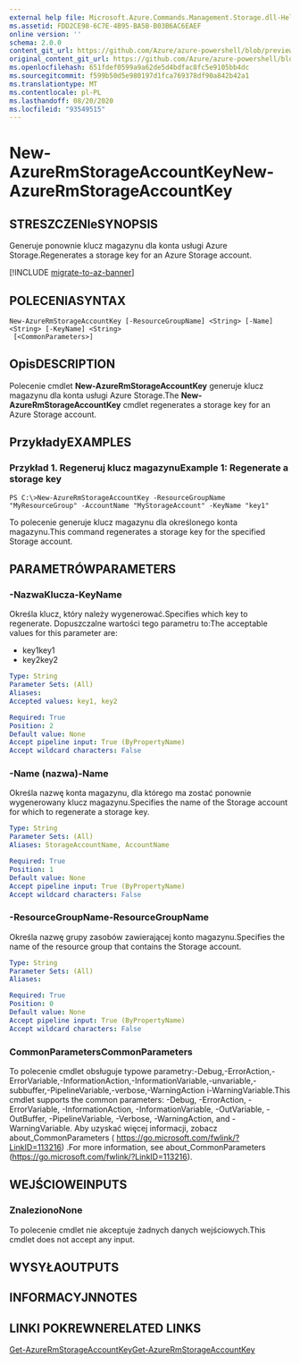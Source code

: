 ```yaml
---
external help file: Microsoft.Azure.Commands.Management.Storage.dll-Help.xml
ms.assetid: FDD2CE98-6C7E-4B95-BA5B-B03B6AC6EAEF
online version: ''
schema: 2.0.0
content_git_url: https://github.com/Azure/azure-powershell/blob/preview/src/ResourceManager/Storage/Commands.Management.Storage/help/New-AzureRmStorageAccountKey.md
original_content_git_url: https://github.com/Azure/azure-powershell/blob/preview/src/ResourceManager/Storage/Commands.Management.Storage/help/New-AzureRmStorageAccountKey.md
ms.openlocfilehash: 651fdef0599a9a62de5d4bdfac8fc5e9105bb4dc
ms.sourcegitcommit: f599b50d5e980197d1fca769378df90a842b42a1
ms.translationtype: MT
ms.contentlocale: pl-PL
ms.lasthandoff: 08/20/2020
ms.locfileid: "93549515"
---
```

# <span data-ttu-id="10329-101">New-AzureRmStorageAccountKey</span><span class="sxs-lookup"><span data-stu-id="10329-101">New-AzureRmStorageAccountKey</span></span>

## <span data-ttu-id="10329-102">STRESZCZENIe</span><span class="sxs-lookup"><span data-stu-id="10329-102">SYNOPSIS</span></span>
<span data-ttu-id="10329-103">Generuje ponownie klucz magazynu dla konta usługi Azure Storage.</span><span class="sxs-lookup"><span data-stu-id="10329-103">Regenerates a storage key for an Azure Storage account.</span></span>

[!INCLUDE [migrate-to-az-banner](../../includes/migrate-to-az-banner.md)]

## <span data-ttu-id="10329-104">POLECENIA</span><span class="sxs-lookup"><span data-stu-id="10329-104">SYNTAX</span></span>

```
New-AzureRmStorageAccountKey [-ResourceGroupName] <String> [-Name] <String> [-KeyName] <String>
 [<CommonParameters>]
```

## <span data-ttu-id="10329-105">Opis</span><span class="sxs-lookup"><span data-stu-id="10329-105">DESCRIPTION</span></span>
<span data-ttu-id="10329-106">Polecenie cmdlet **New-AzureRmStorageAccountKey** generuje klucz magazynu dla konta usługi Azure Storage.</span><span class="sxs-lookup"><span data-stu-id="10329-106">The **New-AzureRmStorageAccountKey** cmdlet regenerates a storage key for an Azure Storage account.</span></span>

## <span data-ttu-id="10329-107">Przykłady</span><span class="sxs-lookup"><span data-stu-id="10329-107">EXAMPLES</span></span>

### <span data-ttu-id="10329-108">Przykład 1. Regeneruj klucz magazynu</span><span class="sxs-lookup"><span data-stu-id="10329-108">Example 1: Regenerate a storage key</span></span>
```
PS C:\>New-AzureRmStorageAccountKey -ResourceGroupName "MyResourceGroup" -AccountName "MyStorageAccount" -KeyName "key1"
```

<span data-ttu-id="10329-109">To polecenie generuje klucz magazynu dla określonego konta magazynu.</span><span class="sxs-lookup"><span data-stu-id="10329-109">This command regenerates a storage key for the specified Storage account.</span></span>

## <span data-ttu-id="10329-110">PARAMETRÓW</span><span class="sxs-lookup"><span data-stu-id="10329-110">PARAMETERS</span></span>

### <span data-ttu-id="10329-111">-NazwaKlucza</span><span class="sxs-lookup"><span data-stu-id="10329-111">-KeyName</span></span>
<span data-ttu-id="10329-112">Określa klucz, który należy wygenerować.</span><span class="sxs-lookup"><span data-stu-id="10329-112">Specifies which key to regenerate.</span></span>
<span data-ttu-id="10329-113">Dopuszczalne wartości tego parametru to:</span><span class="sxs-lookup"><span data-stu-id="10329-113">The acceptable values for this parameter are:</span></span>

- <span data-ttu-id="10329-114">key1</span><span class="sxs-lookup"><span data-stu-id="10329-114">key1</span></span>
- <span data-ttu-id="10329-115">key2</span><span class="sxs-lookup"><span data-stu-id="10329-115">key2</span></span>

```yaml
Type: String
Parameter Sets: (All)
Aliases:
Accepted values: key1, key2

Required: True
Position: 2
Default value: None
Accept pipeline input: True (ByPropertyName)
Accept wildcard characters: False
```

### <span data-ttu-id="10329-116">-Name (nazwa)</span><span class="sxs-lookup"><span data-stu-id="10329-116">-Name</span></span>
<span data-ttu-id="10329-117">Określa nazwę konta magazynu, dla którego ma zostać ponownie wygenerowany klucz magazynu.</span><span class="sxs-lookup"><span data-stu-id="10329-117">Specifies the name of the Storage account for which to regenerate a storage key.</span></span>

```yaml
Type: String
Parameter Sets: (All)
Aliases: StorageAccountName, AccountName

Required: True
Position: 1
Default value: None
Accept pipeline input: True (ByPropertyName)
Accept wildcard characters: False
```

### <span data-ttu-id="10329-118">-ResourceGroupName</span><span class="sxs-lookup"><span data-stu-id="10329-118">-ResourceGroupName</span></span>
<span data-ttu-id="10329-119">Określa nazwę grupy zasobów zawierającej konto magazynu.</span><span class="sxs-lookup"><span data-stu-id="10329-119">Specifies the name of the resource group that contains the Storage account.</span></span>

```yaml
Type: String
Parameter Sets: (All)
Aliases:

Required: True
Position: 0
Default value: None
Accept pipeline input: True (ByPropertyName)
Accept wildcard characters: False
```

### <span data-ttu-id="10329-120">CommonParameters</span><span class="sxs-lookup"><span data-stu-id="10329-120">CommonParameters</span></span>
<span data-ttu-id="10329-121">To polecenie cmdlet obsługuje typowe parametry:-Debug,-ErrorAction,-ErrorVariable,-InformationAction,-InformationVariable,-unvariable,-subbuffer,-PipelineVariable,-verbose,-WarningAction i-WarningVariable.</span><span class="sxs-lookup"><span data-stu-id="10329-121">This cmdlet supports the common parameters: -Debug, -ErrorAction, -ErrorVariable, -InformationAction, -InformationVariable, -OutVariable, -OutBuffer, -PipelineVariable, -Verbose, -WarningAction, and -WarningVariable.</span></span> <span data-ttu-id="10329-122">Aby uzyskać więcej informacji, zobacz about_CommonParameters ( https://go.microsoft.com/fwlink/?LinkID=113216) .</span><span class="sxs-lookup"><span data-stu-id="10329-122">For more information, see about_CommonParameters (https://go.microsoft.com/fwlink/?LinkID=113216).</span></span>

## <span data-ttu-id="10329-123">WEJŚCIOWE</span><span class="sxs-lookup"><span data-stu-id="10329-123">INPUTS</span></span>

### <span data-ttu-id="10329-124">Znaleziono</span><span class="sxs-lookup"><span data-stu-id="10329-124">None</span></span>
<span data-ttu-id="10329-125">To polecenie cmdlet nie akceptuje żadnych danych wejściowych.</span><span class="sxs-lookup"><span data-stu-id="10329-125">This cmdlet does not accept any input.</span></span>

## <span data-ttu-id="10329-126">WYSYŁA</span><span class="sxs-lookup"><span data-stu-id="10329-126">OUTPUTS</span></span>

## <span data-ttu-id="10329-127">INFORMACYJN</span><span class="sxs-lookup"><span data-stu-id="10329-127">NOTES</span></span>

## <span data-ttu-id="10329-128">LINKI POKREWNE</span><span class="sxs-lookup"><span data-stu-id="10329-128">RELATED LINKS</span></span>

[<span data-ttu-id="10329-129">Get-AzureRmStorageAccountKey</span><span class="sxs-lookup"><span data-stu-id="10329-129">Get-AzureRmStorageAccountKey</span></span>](./Get-AzureRmStorageAccountKey.md)
